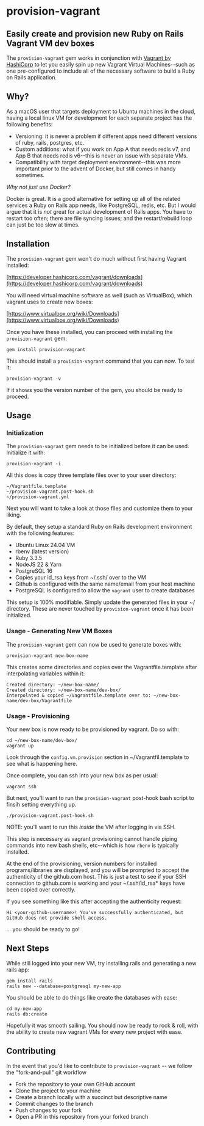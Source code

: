 # provision-vagrant

## Easily create and provision new Ruby on Rails Vagrant VM dev boxes

The `provision-vagrant` gem works in conjunction with [Vagrant by HashiCorp](https://www.vagrantup.com/) to let you easily spin up new Vagrant Virtual Machines--such as one pre-configured to include all of the necessary software to build a Ruby on Rails application.

## Why?

As a macOS user that targets deployment to Ubuntu machines in the cloud, having a local linux VM for development for each separate project has the following benefits:

- Versioning: it is never a problem if different apps need different versions of ruby, rails, postgres, etc.
- Custom additions: what if you work on App A that needs redis v7, and App B that needs redis v6--this is never an issue with separate VMs.
- Compatibility with target deployment environment--this was more important prior to the advent of Docker, but still comes in handy sometimes.

*Why not just use Docker?*

Docker is great. It is a good alternative for setting up all of the related services a Ruby on Rails app needs, like PostgreSQL, redis, etc. But I would argue that it is _not_ great for actual development of Rails apps. You have to restart too often; there are file syncing issues; and the restart/rebuild loop can just be too slow at times.

## Installation

The `provision-vagrant` gem won't do much without first having Vagrant installed:

[https://developer.hashicorp.com/vagrant/downloads](https://developer.hashicorp.com/vagrant/downloads)

You will need virtual machine software as well (such as VirtualBox), which vagrant uses to create new boxes:

[https://www.virtualbox.org/wiki/Downloads](https://www.virtualbox.org/wiki/Downloads)

Once you have these installed, you can proceed with installing the `provision-vagrant` gem:

```
gem install provision-vagrant
```

This should install a `provision-vagrant` command that you can now. To test it:

```
provision-vagrant -v
```

If it shows you the version number of the gem, you should be ready to proceed.

## Usage

### Initialization

The `provision-vagrant` gem needs to be initialized before it can be used. Initialize it with:

```
provision-vagrant -i
```

All this does is copy three template files over to your user directory:

```
~/Vagrantfile.template
~/provision-vagrant.post-hook.sh
~/provision-vagrant.yml
```

Next you will want to take a look at those files and customize them to your liking.

By default, they setup a standard Ruby on Rails development environment with the following features:

- Ubuntu Linux 24.04 VM
- rbenv (latest version)
- Ruby 3.3.5
- NodeJS 22 & Yarn
- PostgreSQL 16
- Copies your id_rsa keys from ~/.ssh/ over to the VM
- Github is configured with the same name/email from your host machine
- PostgreSQL is configured to allow the `vagrant` user to create databases

This setup is 100% modifiable. Simply update the generated files in your ~/ directory. These are never touched by `provision-vagrant` once it has been initialized.

### Usage - Generating New VM Boxes

The `provision-vagrant` gem can now be used to generate boxes with:

```
provision-vagrant new-box-name
```

This creates some directories and copies over the Vagrantfile.template after interpolating variables within it:

```
Created directory: ~/new-box-name/
Created directory: ~/new-box-name/dev-box/
Interpolated & copied ~/Vagrantfile.template over to: ~/new-box-name/dev-box/Vagrantfile
```

### Usage - Provisioning

Your new box is now ready to be provisioned by vagrant. Do so with:

```
cd ~/new-box-name/dev-box/
vagrant up
```

Look through the `config.vm.provision` section in ~/Vagrantfil.template to see what is happening here.

Once complete, you can ssh into your new box as per usual:

```
vagrant ssh
```

But next, you'll want to run the `provision-vagrant` post-hook bash script to finsih setting everything up.

```
./provision-vagrant.post-hook.sh
```

NOTE: you'll want to run this *inside* the VM after logging in via SSH.

This step is necessary as vagrant provisioning cannot handle piping commands into new bash shells, etc--which is how `rbenv` is typically installed.

At the end of the provisioning, version numbers for installed programs/libraries are displayed, and you will be prompted to accept the authenticity of the github.com host. This is just a test to see if your SSH connection to github.com is working and your ~/.ssh/id_rsa* keys have been copied over correctly.

If you see something like this after accepting the authenticity request:

```
Hi <your-github-username>! You've successfully authenticated, but GitHub does not provide shell access.
```

... you should be ready to go!

## Next Steps

While still logged into your new VM, try installing rails and generating a new rails app:

```
gem install rails
rails new --database=postgresql my-new-app
```

You should be able to do things like create the databases with ease:

```
cd my-new-app
rails db:create
```

Hopefully it was smooth sailing. You should now be ready to rock & roll, with the ability to create new vagrant VMs for every new project with ease.

## Contributing

In the event that you'd like to contribute to `provision-vagrant` -- we follow the "fork-and-pull" git workflow

- Fork the repository to your own GitHub account
- Clone the project to your machine
- Create a branch locally with a succinct but descriptive name
- Commit changes to the branch
- Push changes to your fork
- Open a PR in this repository from your forked branch
